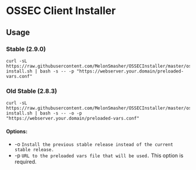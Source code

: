 # OSSEC Client Installer

## Usage

### Stable (2.9.0)

```shell
curl -sL https://raw.githubusercontent.com/MelonSmasher/OSSECInstaller/master/ossec-install.sh | bash -s -- -p "https://webserver.your.domain/preloaded-vars.conf"
```

### Old Stable (2.8.3)

```shell
curl -sL https://raw.githubusercontent.com/MelonSmasher/OSSECInstaller/master/ossec-install.sh | bash -s -- -o -p "https://webserver.your.domain/preloaded-vars.conf"
```

#### Options:

* -o `Install the previous stable release instead of the current stable release.`
* -p `URL to the preloaded vars file that will be used.` This option is required.
